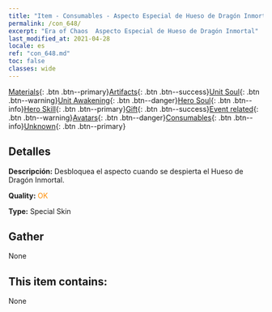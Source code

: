 ```yaml
---
title: "Item - Consumables - Aspecto Especial de Hueso de Dragón Inmortal"
permalink: /con_648/
excerpt: "Era of Chaos  Aspecto Especial de Hueso de Dragón Inmortal"
last_modified_at: 2021-04-28
locale: es
ref: "con_648.md"
toc: false
classes: wide
---
```

 [Materials](/ItemsES/){: .btn .btn--primary}[Artifacts](/ItemsES/Artifacts/){: .btn .btn--success}[Unit Soul](/ItemsES/UnitSoul/){: .btn .btn--warning}[Unit Awakening](/ItemsES/UnitAwakening/){: .btn .btn--danger}[Hero Soul](/ItemsES/HeroSoul/){: .btn .btn--info}[Hero Skill](/ItemsES/HeroSkill/){: .btn .btn--primary}[Gift](/ItemsES/Gift/){: .btn .btn--success}[Event related](/ItemsES/Events/){: .btn .btn--warning}[Avatars](/ItemsES/Avatars/){: .btn .btn--danger}[Consumables](/ItemsES/Consumables/){: .btn .btn--info}[Unknown](/ItemsES/Unknown/){: .btn .btn--primary}

## Detalles
 **Descripción:** Desbloquea el aspecto cuando se despierta el Hueso de Dragón Inmortal.

 **Quality:** <span style="color: #FF8C00">OK</span>

 **Type:** Special Skin

## Gather

  None

## This item contains:

  None

